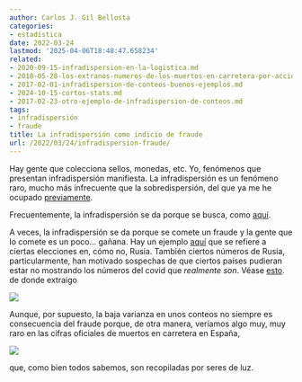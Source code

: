 ```yaml
---
author: Carlos J. Gil Bellosta
categories:
- estadística
date: 2022-03-24
lastmod: '2025-04-06T18:48:47.658234'
related:
- 2020-09-15-infradispersion-en-la-logistica.md
- 2018-05-28-los-extranos-numeros-de-los-muertos-en-carretera-por-accidente.md
- 2017-02-01-infradispersion-de-conteos-buenos-ejemplos.md
- 2024-10-15-cortos-stats.md
- 2017-02-23-otro-ejemplo-de-infradispersion-de-conteos.md
tags:
- infradispersión
- fraude
title: La infradispersión como indicio de fraude
url: /2022/03/24/infradispersion-fraude/
---
```


Hay gente que colecciona sellos, monedas, etc. Yo, fenómenos que presentan infradispersión manifiesta. La infradispersión es un fenómeno raro, mucho más infrecuente que la sobredispersión, del que ya me he ocupado [previamente](https://www.datanalytics.com/tags/infradispersi%C3%B3n/).

Frecuentemente, la infradispersión se da porque se busca, como [aquí](https://www.datanalytics.com/2017/02/23/otro-ejemplo-de-infradispersion-de-conteos/).

A veces, la infradispersión se da porque se comete un fraude y la gente que lo comete es un poco... gañana. Hay un ejemplo [aquí](https://www.datanalytics.com/2020/09/15/infradispersion-en-la-logistica/) que se refiere a ciertas elecciones en, cómo no, Rusia. También ciertos números de Rusia, particularmente, han motivado sospechas de que ciertos países pudieran estar no mostrando los números del covid que _realmente son_. Véase [esto](https://twitter.com/StefanFSchubert/status/1496952722209320960). de donde extraigo

![](/wp-uploads/2022/03/covid_infradispersion.png#center)

Aunque, por supuesto, la baja varianza en unos conteos no siempre es consecuencia del fraude porque, de otra manera, veríamos algo muy, muy raro en las cifras oficiales de muertos en carretera en España,

![](/wp-uploads/2022/03/dgt-fallecidos-trafico.jpg#center)

que, como bien todos sabemos, son recopiladas por seres de luz.